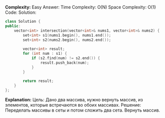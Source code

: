 **Complexity:** Easy
Answer:
	Time Complexity: O(N)
	Space Complexity: O(1)
Code:
Solution:
```cpp
class Solution {
public:
	vector<int> intersection(vector<int>& nums1, vector<int>& nums2) {  
	    set<int> s1(nums1.begin(), nums1.end());  
	    set<int> s2(nums2.begin(), nums2.end());  
	  
	    vector<int> result;  
	    for (int num : s1) {  
	        if (s2.find(num) != s2.end()) {  
	            result.push_back(num);  
	        }  
	    }  
	  
	    return result;  
	}
};
```
**Explanation:**
	Цель: Дано два массива, нужно вернуть массив, из элементов, которые встречаются во обоих массивах.
	Решение: Переделать массивы в сеты и потом сложить два сета.
	Вернуть массив.